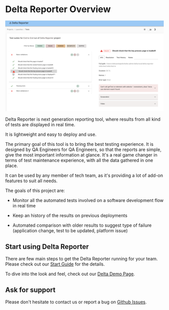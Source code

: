 # Delta Reporter Overview


![Screenshot of Delta reporter](screenshots/delta-reporter.png)


Delta Reporter is next generation reporting tool, where results from all kind of tests are displayed in real time. 

It is lightweight and easy to deploy and use. 

The primary goal of this tool is to bring the best testing experience. It is designed by QA Engineers for QA Engineers, so that the reports are simple, give the most important information at glance. It's a real game changer in terms of test maintenance experience, with all the data gathered in one place.

It can be used by any member of tech team, as it's providing a lot of add-on features to suit all needs. 


The goals of this project are:

- Monitor all the automated tests involved on a software development flow in real time 

- Keep an history of the results on previous deployments

- Automated comparison with older results to suggest type of failure (application change, test to be updated, platform issue)


## Start using Delta Reporter

There are few main steps to get the Delta Reporter running for your team. Please check out our [Start Guide](start_guide.md) for the details.

To dive into the look and feel, check out our [Delta Demo Page](https://delta-frontend.herokuapp.com/).


## Ask for support

Please don't hesitate to contact us or report a bug on [Github Issues](https://github.com/delta-reporter/delta-reporter/issues).




